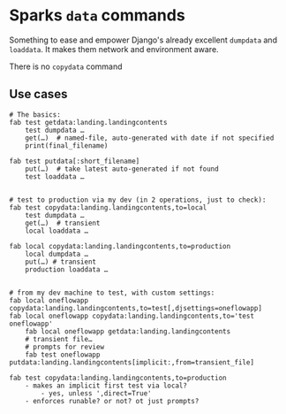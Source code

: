
# Sparks `data` commands

Something to ease and empower Django's already excellent `dumpdata` and `loaddata`.
It makes them network and environment aware.

There is no `copydata` command

## Use cases


    # The basics:
    fab test getdata:landing.landingcontents
        test dumpdata …
        get(…)  # named-file, auto-generated with date if not specified
        print(final_filename)

    fab test putdata[:short_filename]
        put(…)  # take latest auto-generated if not found
        test loaddata …


    # test to production via my dev (in 2 operations, just to check):
    fab test copydata:landing.landingcontents,to=local
        test dumpdata …
        get(…)  # transient
        local loaddata …

    fab local copydata:landing.landingcontents,to=production
        local dumpdata …
        put(…) # transient
        production loaddata …


    # from my dev machine to test, with custom settings:
    fab local oneflowapp copydata:landing.landingcontents,to=test[,djsettings=oneflowapp]
    fab local oneflowapp copydata:landing.landingcontents,to='test oneflowapp'
        fab local oneflowapp getdata:landing.landingcontents
        # transient file…
        # prompts for review
        fab test oneflowapp putdata:landing.landingcontents[implicit:,from=transient_file]

    fab test copydata:landing.landingcontents,to=production
        - makes an implicit first test via local?
            - yes, unless ',direct=True'
        - enforces runable? or not? ot just prompts?
